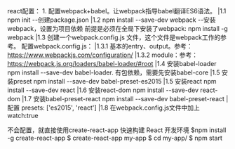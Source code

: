 react配置：
    1. 配置webpack+babel。让webpack指导babel翻译ES6语法。
        |1.1 npm init --创建package.json
        |1.2 npm install --save-dev webpack --安装webpack，设置为项目依赖
            前提是必须在全局下安装了webpack: npm install -g webpack
        |1.3 创建一个webpack.config.js 文件，这个文件是webpack工作的参考。
            配置webpack.config.js：
                |1.3.1 基本的entry、output。参考：https://www.webpackjs.com/configuration/
                |1.3.2 module：参考：https://webpack.js.org/loaders/babel-loader/#root
        |1.4 安装babel-loader  npm install --save-dev babel-loader. 
            有包依赖，需要先安装babel-core
        |1.5 安装preset  npm install --save-dev babel-preset-es2015
        |1.5 安装react npm install --save-dev react
        |1.6 安装react-dom  npm install --save-dev react-dom
        |1.7 安装babel-preset-react  npm install --save-dev babel-preset-react
            | 配置 presets: ['es2015', 'react']
        |1.8 在webpack.config.js文件中加上watch:true


不会配置，就直接使用create-react-app 快速构建 React 开发环境
$npm install -g create-react-app
$ create-react-app my-app
$ cd my-app/
$ npm start